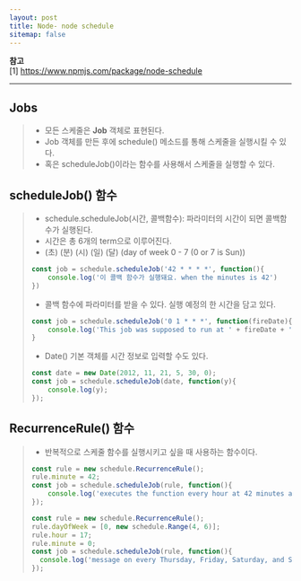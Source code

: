 ```yaml
---
layout: post
title: Node- node schedule
sitemap: false
---
```


**참고**  
[1] <https://www.npmjs.com/package/node-schedule>  
* * *  

## Jobs
> * 모든 스케줄은 **Job** 객체로 표현된다.
> * Job 객체를 만든 후에 schedule() 메소드를 통해 스케줄을 실행시킬 수 있다.
> * 혹은 scheduleJob()이라는 함수를 사용해서 스케줄을 실행할 수 있다.

## scheduleJob() 함수
> * schedule.scheduleJob(시간, 콜백함수): 파라미터의 시간이 되면 콜백함수가 실행된다.
> * 시간은 총 6개의 term으로 이루어진다.
> * (초) (분) (시) (일) (달) (day of week 0 - 7 (0 or 7 is Sun))
> ~~~js
> const job = schedule.scheduleJob('42 * * * *', function(){
>     console.log('이 콜백 함수가 실행돼요. when the minutes is 42')
> })  
> ~~~
> * 콜백 함수에 파라미터를 받을 수 있다. 실행 예정의 한 시간을 담고 있다.
> ~~~js
> const job = schedule.scheduleJob('0 1 * * *', function(fireDate){
>     console.log('This job was supposed to run at ' + fireDate + ', but actually ran at ' + new Date());
> }
> ~~~
> * Date() 기본 객체를 시간 정보로 입력할 수도 있다.
> ~~~js
> const date = new Date(2012, 11, 21, 5, 30, 0);
> const job = schedule.scheduleJob(date, function(y){
>     console.log(y);
> });
> ~~~

## RecurrenceRule() 함수
> * 반복적으로 스케줄 함수를 실행시키고 싶을 때 사용하는 함수이다.
> ~~~js
> const rule = new schedule.RecurrenceRule();
> rule.minute = 42;
> const job = schedule.scheduleJob(rule, function(){
>     console.log('executes the function every hour at 42 minutes after the hour');
> });
> ~~~
> ~~~js
> const rule = new schedule.RecurrenceRule();
> rule.dayOfWeek = [0, new schedule.Range(4, 6)];
> rule.hour = 17;
> rule.minute = 0;
> const job = schedule.scheduleJob(rule, function(){
>   console.log('message on every Thursday, Friday, Saturday, and Sunday at 5pm');
> });
> ~~~